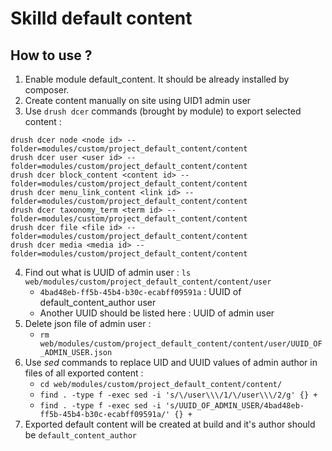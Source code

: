 # Skilld default content

## How to use ?

1. Enable module default_content. It should be already installed by composer.
2. Create content manually on site using UID1 admin user
3. Use `drush dcer` commands (brought by module) to export selected content :
```
drush dcer node <node id> --folder=modules/custom/project_default_content/content
drush dcer user <user id> --folder=modules/custom/project_default_content/content
drush dcer block_content <content id> --folder=modules/custom/project_default_content/content
drush dcer menu_link_content <link id> --folder=modules/custom/project_default_content/content
drush dcer taxonomy_term <term id> --folder=modules/custom/project_default_content/content
drush dcer file <file id> --folder=modules/custom/project_default_content/content
drush dcer media <media id> --folder=modules/custom/project_default_content/content
```
4. Find out what is UUID of admin user : `ls web/modules/custom/project_default_content/content/user`
     - `4bad48eb-ff5b-45b4-b30c-ecabff09591a` : UUID of default_content_author user
     - Another UUID should be listed here  : UUID of admin user
5. Delete json file of admin user : 
     - `rm web/modules/custom/project_default_content/content/user/UUID_OF_ADMIN_USER.json`
6. Use _sed_ commands to replace UID and UUID values of admin author in files of all exported content : 
      - `cd web/modules/custom/project_default_content/content/`
     - `find . -type f -exec sed -i 's/\/user\\\/1/\/user\\\/2/g' {} +`
     - `find . -type f -exec sed -i 's/UUID_OF_ADMIN_USER/4bad48eb-ff5b-45b4-b30c-ecabff09591a/' {} +`
7. Exported default content will be created at build and it's author should be `default_content_author`

